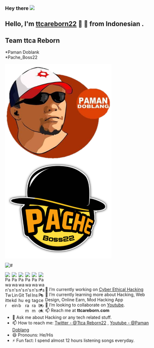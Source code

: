 ### Hey there <img src="https://media.giphy.com/media/hvRJCLFzcasrR4ia7z/giphy.gif" width="25px">
## Hello, I'm [ttcareborn22](#) 👋 🚀 from Indonesian .


## Team ttca Reborn 
*Paman Doblank<br/>
*Pache_Boss22

<img align="center" alt="jfif" src="https://github.com/ttcareborn22/ttcareborn22/blob/main/1628941262529.png" width="350" height="320" />
<img align="center" alt="jfif" src="https://github.com/ttcareborn22/ttcareborn22/blob/main/20210814_170030.png" width="350" height="320" />

<p align="left"> <img src="https://komarev.com/ghpvc/?username=OnlineHacking&label=Views&color=blue&style=plastic" alt="#" /> </p>

<a href="#">
  <img align="left" alt="Pawan's Twitter" width="22px" src="https://cdn.jsdelivr.net/npm/simple-icons@v3/icons/twitter.svg" />
</a>
<a href="#">
  <img align="left" alt="Pawan's Linkdein" width="22px" src="https://cdn.jsdelivr.net/npm/simple-icons@v3/icons/linkedin.svg" />
</a>
<a href="#">
  <img align="left" alt="Pawan's Github" width="22px" src="https://cdn.jsdelivr.net/npm/simple-icons@v3/icons/github.svg" />
</a>
<a href="#">
  <img align="left" alt="Pawan's Telegram" width="22px" src="https://cdn.jsdelivr.net/npm/simple-icons@v3/icons/telegram.svg" />
</a>
<a href="#">
  <img align="left" alt="Pawan's Instagram" width="22px" src="https://cdn.jsdelivr.net/npm/simple-icons@v3/icons/instagram.svg" />
</a>
<a href="#">
  <img align="left" alt="Pawan's Facebook" width="22px" src="https://cdn.jsdelivr.net/npm/simple-icons@v3/icons/facebook.svg" />
</a>
<a href="#>
  <img align="left" alt="Pawan's Youtube" width="22px" src="https://cdn.jsdelivr.net/npm/simple-icons@v3/icons/youtube.svg" />
</a>

<br/>
<br/>



- 🔭 I’m currently working on [Cyber Ethical Hacking](#)
- 🌱 I’m currently learning more about Hacking, Web Design, Online Earn, Mod Hacking App
- 👯 I’m looking to collaborate on [Youtube](#).
- 📫 Reach me at **ttcareborn.com**
- 💬 Ask me about Hacking or any tech related stuff.
- 📫 How to reach me: [Twitter - @Ttca Reborn22](#) , [Youtube - @Paman Doblang](#)
- 😄 Pronouns: He/His
- ⚡ Fun fact: I spend almost 12 hours listening songs everyday.
